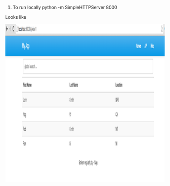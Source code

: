 1. To run locally python -m SimpleHTTPServer 8000

Looks like

<img src="p.png" width="800" height="500" />


